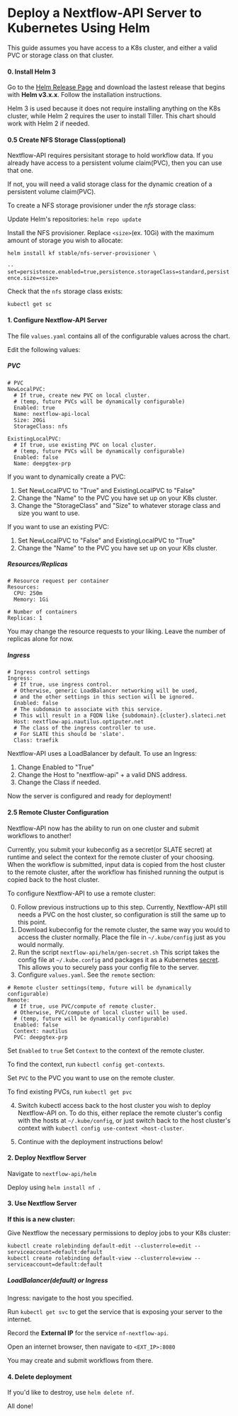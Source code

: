 Deploy a Nextflow-API Server to Kubernetes Using Helm 
===

This guide assumes you have access to a K8s cluster, and either a valid PVC or storage class on that cluster.

#### 0. Install Helm 3 

Go to the [Helm Release Page](https://github.com/helm/helm/releases) and download the lastest release that begins with **Helm v3.x.x**. Follow the installation instructions.

Helm 3 is used because it does not require installing anything on the K8s cluster, while Helm 2 requires the user to install Tiller. This chart should work with Helm 2 if needed. 

#### 0.5 Create NFS Storage Class(optional) 

Nextflow-API requires persisitant storage to hold workflow data. If you already have access to a persistent volume claim(PVC), then you can use that one.

If not, you will need a valid storage class for the dynamic creation of a persistent volume claim(PVC).

To create a NFS storage provisioner under the *nfs* storage class: 

Update Helm's repositories: `helm repo update`

Install the NFS provisioner. Replace `<size>`(ex. 10Gi) with the maximum amount of storage you wish to allocate:

`helm install kf stable/nfs-server-provisioner \`

`--set=persistence.enabled=true,persistence.storageClass=standard,persistence.size=<size>`

Check that the `nfs` storage class exists:

`kubectl get sc` 


#### 1. Configure Nextflow-API Server

The file `values.yaml` contains all of the configurable values across the chart. 

Edit the following values:

##### PVC
```
# PVC
NewLocalPVC:
  # If true, create new PVC on local cluster.
  # (temp, future PVCs will be dynamically configurable)
  Enabled: true
  Name: nextflow-api-local
  Size: 20Gi
  StorageClass: nfs

ExistingLocalPVC:
  # If true, use existing PVC on local cluster.
  # (temp, future PVCs will be dynamically configurable)
  Enabled: false
  Name: deepgtex-prp
```

If you want to dynamically create a PVC:

1. Set NewLocalPVC to "True" and ExistingLocalPVC to "False"
2. Change the "Name" to the PVC you have set up on your K8s cluster.
3. Change the "StorageClass" and "Size" to whatever storage class and size you want to use.

If you want to use an existing PVC:

1. Set NewLocalPVC to "False" and ExistingLocalPVC to "True"
2. Change the "Name" to the PVC you have set up on your K8s cluster.

##### Resources/Replicas

```
# Resource request per container
Resources:
  CPU: 250m
  Memory: 1Gi

# Number of containers
Replicas: 1
```

You may change the resource requests to your liking. Leave the number of replicas alone for now.

##### Ingress 

```
# Ingress control settings
Ingress:
  # If true, use ingress control.
  # Otherwise, generic LoadBalancer networking will be used, 
  # and the other settings in this section will be ignored.
  Enabled: false
  # The subdomain to associate with this service.
  # This will result in a FQDN like {subdomain}.{cluster}.slateci.net
  Host: nextflow-api.nautilus.optiputer.net
  # The class of the ingress controller to use. 
  # For SLATE this should be 'slate'. 
  Class: traefik
```

Nextflow-API uses a LoadBalancer by default. To use an Ingress:

1. Change Enabled to "True"
2. Change the Host to "nextflow-api" + a valid DNS address.
3. Change the Class if needed.

Now the server is configured and ready for deployment!

#### 2.5 Remote Cluster Configuration

Nextflow-API now has the ability to run on one cluster and submit workflows to another!

Currently, you submit your kubeconfig as a secret(or SLATE secret) at runtime and select the context for the remote cluster of your choosing. When the workflow is submitted, input data is copied from the host cluster to the remote cluster, after the workflow has finished running the output is copied back to the host cluster.

To configure Nextflow-API to use a remote cluster:

0. Follow previous instructions up to this step. Currently, Nextflow-API still needs a PVC on the host cluster, so configuration is still the same up to this point.
1. Download kubeconfig for the remote cluster, the same way you would to access the cluster normally. Place the file in `~/.kube/config` just as you would normally. 
2. Run the script `nextflow-api/helm/gen-secret.sh` This script takes the config file at `~/.kube.config` and packages it as a Kubernetes [secret](https://kubernetes.io/docs/concepts/configuration/secret/). This allows you to securely pass your config file to the server.
3. Configure `values.yaml`. See the `remote` section:

```
# Remote cluster settings(temp, future will be dynamically configurable)
Remote:
  # If true, use PVC/compute of remote cluster.
  # Otherwise, PVC/compute of local cluster will be used.
  # (temp, future will be dynamically configurable)
  Enabled: false
  Context: nautilus
  PVC: deepgtex-prp
```

Set `Enabled` to `true`
Set `Context` to the context of the remote cluster. 

To find the context, run `kubectl config get-contexts`.

Set `PVC` to the PVC you want to use on the remote cluster. 

To find existing PVCs, run `kubectl get pvc`
 
4. Switch kubectl access back to the host cluster you wish to deploy Nextflow-API on. To do this, either replace the remote cluster's config with the hosts at `~/.kube/config`, or just switch back to the host cluster's context with `kubectl config use-context <host-cluster`.

5. Continue with the deployment instructions below! 


#### 2. Deploy Nextflow Server

Navigate to `nextflow-api/helm`

Deploy using `helm install nf .`

#### 3. Use Nextflow Server

**If this is a new cluster:**

Give Nextflow the necessary permissions to deploy jobs to your K8s cluster:

```
kubectl create rolebinding default-edit --clusterrole=edit --serviceaccount=default:default 
kubectl create rolebinding default-view --clusterrole=view --serviceaccount=default:default
```

##### LoadBalancer(default) or Ingress

Ingress: navigate to the host you specified.

Run `kubectl get svc` to get the service that is exposing your server to the internet.

Record the **External IP** for the service `nf-nextflow-api`.

Open an internet browser, then navigate to `<EXT_IP>:8080` 

You may create and submit workflows from there.

#### 4. Delete deployment

If you'd like to destroy, use `helm delete nf`.

All done!
